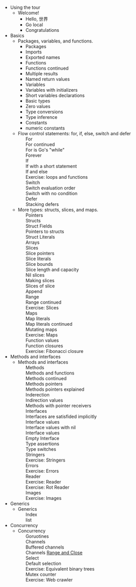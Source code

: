 <div>
    <ul>
        <li>
            <span>Using the tour</span>
            <ul>
                <li>
                    <span>Welcome!</span>
                    <ul>
                        <li >
                            <a id="home/src/github.com/gocoderpro/tour/_01_welcome/_01_hello" onclick="lessonOpen(this)">Hello, 世界</a>
                        </li>
						<li>
                            <a id="home/src/github.com/gocoderpro/tour/_01_welcome/_02_webassembly" onclick="lessonOpen(this)"  title="Complete the prior lesson to continue here">Go local</a>
                        </li>
						<li>
                            <a id="home/src/github.com/gocoderpro/tour/_01_welcome/_03_congratulations" onclick="lessonOpen(this)" class="greyedOut" title="Complete the prior lesson to continue here" lastLesson>Congratulations</a>
                        </li>
                    </ul>
                </li>
            </ul>
        </li><li ng-repeat="m in toc.modules" class="toc-module ng-scope" id="toc-m-basics">
            <span class="ng-binding">Basics</span>
            <ul>
                <li ng-repeat="l in m.lessons" class="toc-lesson ng-scope active" id="toc-l-basics" ng-class="{active: l==params.lessonId}">
                    <span ng-click="toggleLesson(l)" class="ng-binding">Packages, variables, and functions.</span>
                    <ul>
                        <li ng-repeat="p in m.lesson[l].Pages" class="toc-page ng-scope" ng-class="{active: l==params.lessonId &amp;&amp; $index+1==params.pageNumber}">
                            <a id="home/src/github.com/gocoderpro/tour/_02_basics/_01_packages" onclick="lessonOpen(this)">Packages</a>
                        </li><li ng-repeat="p in m.lesson[l].Pages" class="toc-page ng-scope" ng-class="{active: l==params.lessonId &amp;&amp; $index+1==params.pageNumber}">
                            <a id="home/src/github.com/gocoderpro/tour/_02_basics/_02_imports" onclick="lessonOpen(this)">Imports</a>
                        </li><li ng-repeat="p in m.lesson[l].Pages" class="toc-page ng-scope" ng-class="{active: l==params.lessonId &amp;&amp; $index+1==params.pageNumber}">
                            <a id="home/src/github.com/gocoderpro/tour/_02_basics/_03_exported-names" onclick="lessonOpen(this)">Exported names</a>
                        </li><li ng-repeat="p in m.lesson[l].Pages" class="toc-page ng-scope" ng-class="{active: l==params.lessonId &amp;&amp; $index+1==params.pageNumber}">
                            <a id="home/src/github.com/gocoderpro/tour/_02_basics/_04_functions" onclick="lessonOpen(this)">Functions</a>
                        </li><li ng-repeat="p in m.lesson[l].Pages" class="toc-page ng-scope" ng-class="{active: l==params.lessonId &amp;&amp; $index+1==params.pageNumber}">
                            <a id="home/src/github.com/gocoderpro/tour/_02_basics/_05_functions-continued" onclick="lessonOpen(this)">Functions continued</a>
                        </li><li ng-repeat="p in m.lesson[l].Pages" class="toc-page ng-scope" ng-class="{active: l==params.lessonId &amp;&amp; $index+1==params.pageNumber}">
                            <a id="home/src/github.com/gocoderpro/tour/_02_basics/_06_multiple-results" onclick="lessonOpen(this)">Multiple results</a>
                        </li><li ng-repeat="p in m.lesson[l].Pages" class="toc-page ng-scope" ng-class="{active: l==params.lessonId &amp;&amp; $index+1==params.pageNumber}">
                            <a id="home/src/github.com/gocoderpro/tour/_02_basics/_07_named-results" onclick="lessonOpen(this)">Named return values</a>
                        </li><li ng-repeat="p in m.lesson[l].Pages" class="toc-page ng-scope" ng-class="{active: l==params.lessonId &amp;&amp; $index+1==params.pageNumber}">
                            <a id="home/src/github.com/gocoderpro/tour/_02_basics/_08_variables" onclick="lessonOpen(this)">Variables</a>
                        </li><li ng-repeat="p in m.lesson[l].Pages" class="toc-page ng-scope" ng-class="{active: l==params.lessonId &amp;&amp; $index+1==params.pageNumber}">
                            <a id="home/src/github.com/gocoderpro/tour/_02_basics/_09_variables-with-initializers" onclick="lessonOpen(this)">Variables with initializers</a>
                        </li><li ng-repeat="p in m.lesson[l].Pages" class="toc-page ng-scope active" ng-class="{active: l==params.lessonId &amp;&amp; $index+1==params.pageNumber}">
                            <a id="home/src/github.com/gocoderpro/tour/_02_basics/_10_short-variable-declarations" onclick="lessonOpen(this)">Short variables declarations</a>
                        </li><li ng-repeat="p in m.lesson[l].Pages" class="toc-page ng-scope" ng-class="{active: l==params.lessonId &amp;&amp; $index+1==params.pageNumber}">
                            <a id="home/src/github.com/gocoderpro/tour/_02_basics/_11_basic-types" onclick="lessonOpen(this)">Basic types</a>
                        </li><li ng-repeat="p in m.lesson[l].Pages" class="toc-page ng-scope" ng-class="{active: l==params.lessonId &amp;&amp; $index+1==params.pageNumber}">
                            <a id="home/src/github.com/gocoderpro/tour/_02_basics/_12_zero" onclick="lessonOpen(this)">Zero values</a>
                        </li><li ng-repeat="p in m.lesson[l].Pages" class="toc-page ng-scope" ng-class="{active: l==params.lessonId &amp;&amp; $index+1==params.pageNumber}">
                            <a id="home/src/github.com/gocoderpro/tour/_02_basics/_13_type-conversions" onclick="lessonOpen(this)">Type conversions</a>
                        </li><li ng-repeat="p in m.lesson[l].Pages" class="toc-page ng-scope" ng-class="{active: l==params.lessonId &amp;&amp; $index+1==params.pageNumber}">
                            <a id="home/src/github.com/gocoderpro/tour/_02_basics/_14_type-inference" onclick="lessonOpen(this)">Type inference</a>
                        </li><li ng-repeat="p in m.lesson[l].Pages" class="toc-page ng-scope" ng-class="{active: l==params.lessonId &amp;&amp; $index+1==params.pageNumber}">
                            <a id="home/src/github.com/gocoderpro/tour/_02_basics/_15_constants" onclick="lessonOpen(this)">Constants</a>
                        </li><li ng-repeat="p in m.lesson[l].Pages" class="toc-page ng-scope" ng-class="{active: l==params.lessonId &amp;&amp; $index+1==params.pageNumber}">
                            <a id="home/src/github.com/gocoderpro/tour/_02_basics/_16_numeric-constants" onclick="lessonOpen(this)">numeric constants</a>
                        </li>
                    </ul>
                </li>
                <li ng-repeat="l in m.lessons" class="toc-lesson ng-scope" id="toc-l-flowcontrol" ng-class="{active: l==params.lessonId}">
                    <span ng-click="toggleLesson(l)" class="ng-binding">Flow control statements: for, if, else, switch and defer</span>
                    <ul>
                       <li ng-repeat="p in m.lesson[l].Pages" class="toc-page ng-scope" ng-class="{active: l==params.lessonId &amp;&amp; $index+1==params.pageNumber}" style="display: block;">
                            <a id="home/src/github.com/gocoderpro/tour/_03_flowcontrol/_01_for" onclick="lessonOpen(this)" class="greyedOut">For</a>
                        </li><li ng-repeat="p in m.lesson[l].Pages" class="toc-page ng-scope" ng-class="{active: l==params.lessonId &amp;&amp; $index+1==params.pageNumber}" style="display: block;">
                            <a id="home/src/github.com/gocoderpro/tour/_03_flowcontrol/_02_for-continued" onclick="lessonOpen(this)" class="greyedOut">For continued</a>
                        </li><li ng-repeat="p in m.lesson[l].Pages" class="toc-page ng-scope" ng-class="{active: l==params.lessonId &amp;&amp; $index+1==params.pageNumber}" style="display: block;">
                            <a id="home/src/github.com/gocoderpro/tour/_03_flowcontrol/_03_for-is-gos-while" onclick="lessonOpen(this)" class="greyedOut">For is Go's "while"</a>
                        </li><li ng-repeat="p in m.lesson[l].Pages" class="toc-page ng-scope" ng-class="{active: l==params.lessonId &amp;&amp; $index+1==params.pageNumber}" style="display: block;">
                            <a id="home/src/github.com/gocoderpro/tour/_03_flowcontrol/_04_forever" onclick="lessonOpen(this)" class="greyedOut">Forever</a>
                        </li><li ng-repeat="p in m.lesson[l].Pages" class="toc-page ng-scope" ng-class="{active: l==params.lessonId &amp;&amp; $index+1==params.pageNumber}" style="display: block;">
                            <a id="home/src/github.com/gocoderpro/tour/_03_flowcontrol/_05_if" onclick="lessonOpen(this)" class="greyedOut">If</a>
                        </li><li ng-repeat="p in m.lesson[l].Pages" class="toc-page ng-scope" ng-class="{active: l==params.lessonId &amp;&amp; $index+1==params.pageNumber}" style="display: block;">
                            <a id="home/src/github.com/gocoderpro/tour/_03_flowcontrol/_06_if-with-a-short-statement" onclick="lessonOpen(this)" class="greyedOut">If with a short statement</a>
                        </li><li ng-repeat="p in m.lesson[l].Pages" class="toc-page ng-scope" ng-class="{active: l==params.lessonId &amp;&amp; $index+1==params.pageNumber}" style="display: block;">
                            <a id="home/src/github.com/gocoderpro/tour/_03_flowcontrol/_07_if-and-else" onclick="lessonOpen(this)" class="greyedOut">If and else</a>
                        </li><li ng-repeat="p in m.lesson[l].Pages" class="toc-page ng-scope" ng-class="{active: l==params.lessonId &amp;&amp; $index+1==params.pageNumber}" style="display: block;">
                            <a id="home/src/github.com/gocoderpro/tour/_03_flowcontrol/_08_exercise-loops-and-functions" onclick="lessonOpen(this)" class="greyedOut">Exercise: loops and functions</a>
                        </li><li ng-repeat="p in m.lesson[l].Pages" class="toc-page ng-scope" ng-class="{active: l==params.lessonId &amp;&amp; $index+1==params.pageNumber}" style="display: block;">
                            <a id="home/src/github.com/gocoderpro/tour/_03_flowcontrol/_09_switch" onclick="lessonOpen(this)" class="greyedOut">Switch</a>
                        </li><li ng-repeat="p in m.lesson[l].Pages" class="toc-page ng-scope" ng-class="{active: l==params.lessonId &amp;&amp; $index+1==params.pageNumber}" style="display: block;">
                            <a id="home/src/github.com/gocoderpro/tour/_03_flowcontrol/_10_switch-evaluation-order" onclick="lessonOpen(this)" class="greyedOut">Switch evaluation order</a>
                        </li><li ng-repeat="p in m.lesson[l].Pages" class="toc-page ng-scope" ng-class="{active: l==params.lessonId &amp;&amp; $index+1==params.pageNumber}" style="display: block;">
                            <a id="home/src/github.com/gocoderpro/tour/_03_flowcontrol/_11_switch-with-no-condition" onclick="lessonOpen(this)" class="greyedOut">Switch with no condition</a>
                        </li><li ng-repeat="p in m.lesson[l].Pages" class="toc-page ng-scope" ng-class="{active: l==params.lessonId &amp;&amp; $index+1==params.pageNumber}" style="display: block;">
                            <a id="home/src/github.com/gocoderpro/tour/_03_flowcontrol/_12_defer" onclick="lessonOpen(this)" class="greyedOut">Defer</a>
                        </li><li ng-repeat="p in m.lesson[l].Pages" class="toc-page ng-scope" ng-class="{active: l==params.lessonId &amp;&amp; $index+1==params.pageNumber}" style="display: block;">
                            <a id="home/src/github.com/gocoderpro/tour/_03_flowcontrol/_13_defer-multi" onclick="lessonOpen(this)" class="greyedOut">Stacking defers</a>
                        </li>
                    </ul>
                </li>
                <li ng-repeat="l in m.lessons" class="toc-lesson ng-scope" id="toc-l-moretypes" ng-class="{active: l==params.lessonId}">
                    <span ng-click="toggleLesson(l)" class="ng-binding">More types: structs, slices, and maps.</span>
                    <ul>
                        <li ng-repeat="p in m.lesson[l].Pages" class="toc-page ng-scope" ng-class="{active: l==params.lessonId &amp;&amp; $index+1==params.pageNumber}" style="display: block;">
                            <a id="home/src/github.com/gocoderpro/tour/_04_moretypes/_01_pointers" onclick="lessonOpen(this)" class="greyedOut">Pointers</a>
                        </li><li ng-repeat="p in m.lesson[l].Pages" class="toc-page ng-scope" ng-class="{active: l==params.lessonId &amp;&amp; $index+1==params.pageNumber}" style="display: block;">
                            <a id="home/src/github.com/gocoderpro/tour/_04_moretypes/_02_structs" onclick="lessonOpen(this)" class="greyedOut">Structs</a>
                        </li><li ng-repeat="p in m.lesson[l].Pages" class="toc-page ng-scope" ng-class="{active: l==params.lessonId &amp;&amp; $index+1==params.pageNumber}" style="display: block;">
                            <a id="home/src/github.com/gocoderpro/tour/_04_moretypes/_03_struct-fields" onclick="lessonOpen(this)" class="greyedOut">Struct Fields</a>
                        </li><li ng-repeat="p in m.lesson[l].Pages" class="toc-page ng-scope" ng-class="{active: l==params.lessonId &amp;&amp; $index+1==params.pageNumber}" style="display: block;">
                            <a id="home/src/github.com/gocoderpro/tour/_04_moretypes/_04_struct-pointers" onclick="lessonOpen(this)" class="greyedOut">Pointers to structs</a>
                        </li><li ng-repeat="p in m.lesson[l].Pages" class="toc-page ng-scope" ng-class="{active: l==params.lessonId &amp;&amp; $index+1==params.pageNumber}" style="display: block;">
                            <a id="home/src/github.com/gocoderpro/tour/_04_moretypes/_05_struct-literals" onclick="lessonOpen(this)" class="greyedOut">Struct Literals</a>
                        </li><li ng-repeat="p in m.lesson[l].Pages" class="toc-page ng-scope" ng-class="{active: l==params.lessonId &amp;&amp; $index+1==params.pageNumber}" style="display: block;">
                            <a id="home/src/github.com/gocoderpro/tour/_04_moretypes/_06_arrays" onclick="lessonOpen(this)" class="greyedOut">Arrays</a>
                        </li><li ng-repeat="p in m.lesson[l].Pages" class="toc-page ng-scope" ng-class="{active: l==params.lessonId &amp;&amp; $index+1==params.pageNumber}" style="display: block;">
                            <a id="home/src/github.com/gocoderpro/tour/_04_moretypes/_07_slices" onclick="lessonOpen(this)" class="greyedOut">Slices</a>
                        </li><li ng-repeat="p in m.lesson[l].Pages" class="toc-page ng-scope" ng-class="{active: l==params.lessonId &amp;&amp; $index+1==params.pageNumber}" style="display: block;">
                            <a id="home/src/github.com/gocoderpro/tour/_04_moretypes/_08_slices-pointers" onclick="lessonOpen(this)" class="greyedOut">Slice pointers</a>
                        </li><li ng-repeat="p in m.lesson[l].Pages" class="toc-page ng-scope" ng-class="{active: l==params.lessonId &amp;&amp; $index+1==params.pageNumber}" style="display: block;">
                            <a id="home/src/github.com/gocoderpro/tour/_04_moretypes/_09_slice-literals" onclick="lessonOpen(this)" class="greyedOut">Slice literals</a>
                        </li><li ng-repeat="p in m.lesson[l].Pages" class="toc-page ng-scope" ng-class="{active: l==params.lessonId &amp;&amp; $index+1==params.pageNumber}" style="display: block;">
                            <a id="home/src/github.com/gocoderpro/tour/_04_moretypes/_10_slice-bounds" onclick="lessonOpen(this)" class="greyedOut">Slice bounds</a>
                        </li><li ng-repeat="p in m.lesson[l].Pages" class="toc-page ng-scope" ng-class="{active: l==params.lessonId &amp;&amp; $index+1==params.pageNumber}" style="display: block;">
                            <a id="home/src/github.com/gocoderpro/tour/_04_moretypes/_11_slice-len-cap" onclick="lessonOpen(this)" class="greyedOut">Slice length and capacity</a>
                        </li><li ng-repeat="p in m.lesson[l].Pages" class="toc-page ng-scope" ng-class="{active: l==params.lessonId &amp;&amp; $index+1==params.pageNumber}" style="display: block;">
                            <a id="home/src/github.com/gocoderpro/tour/_04_moretypes/_12_nil-slices" onclick="lessonOpen(this)" class="greyedOut">Nil slices</a>
                        </li><li ng-repeat="p in m.lesson[l].Pages" class="toc-page ng-scope" ng-class="{active: l==params.lessonId &amp;&amp; $index+1==params.pageNumber}" style="display: block;">
                            <a id="home/src/github.com/gocoderpro/tour/_04_moretypes/_013_making-slices" onclick="lessonOpen(this)" class="greyedOut">Making slices</a>
                        </li><li ng-repeat="p in m.lesson[l].Pages" class="toc-page ng-scope" ng-class="{active: l==params.lessonId &amp;&amp; $index+1==params.pageNumber}" style="display: block;">
                            <a id="home/src/github.com/gocoderpro/tour/_04_moretypes/_14_slices-of-slice" onclick="lessonOpen(this)" class="greyedOut">Slices of slice</a>
                        </li><li ng-repeat="p in m.lesson[l].Pages" class="toc-page ng-scope" ng-class="{active: l==params.lessonId &amp;&amp; $index+1==params.pageNumber}" style="display: block;">
                            <a id="home/src/github.com/gocoderpro/tour/_04_moretypes/_15_append" onclick="lessonOpen(this)" class="greyedOut">Append</a>
                        </li><li ng-repeat="p in m.lesson[l].Pages" class="toc-page ng-scope" ng-class="{active: l==params.lessonId &amp;&amp; $index+1==params.pageNumber}" style="display: block;">
                            <a id="home/src/github.com/gocoderpro/tour/_04_moretypes/_16_range" onclick="lessonOpen(this)" class="greyedOut">Range</a>
                        </li><li ng-repeat="p in m.lesson[l].Pages" class="toc-page ng-scope" ng-class="{active: l==params.lessonId &amp;&amp; $index+1==params.pageNumber}" style="display: block;">
                            <a id="home/src/github.com/gocoderpro/tour/_04_moretypes/_17_range-continued" onclick="lessonOpen(this)" class="greyedOut">Range continued</a>
                        </li><li ng-repeat="p in m.lesson[l].Pages" class="toc-page ng-scope" ng-class="{active: l==params.lessonId &amp;&amp; $index+1==params.pageNumber}" style="display: block;">
                            <a id="home/src/github.com/gocoderpro/tour/_04_moretypes/_18_exercise-slices" onclick="lessonOpen(this)" class="greyedOut">Exercise: Slices</a>
                        </li><li ng-repeat="p in m.lesson[l].Pages" class="toc-page ng-scope" ng-class="{active: l==params.lessonId &amp;&amp; $index+1==params.pageNumber}" style="display: block;">
                            <a id="home/src/github.com/gocoderpro/tour/_04_moretypes/_19_maps" onclick="lessonOpen(this)" class="greyedOut">Maps</a>
                        </li><li ng-repeat="p in m.lesson[l].Pages" class="toc-page ng-scope" ng-class="{active: l==params.lessonId &amp;&amp; $index+1==params.pageNumber}" style="display: block;">
                            <a id="home/src/github.com/gocoderpro/tour/_04_moretypes/_20_map-literals" onclick="lessonOpen(this)" class="greyedOut">Map literals</a>
                        </li><li ng-repeat="p in m.lesson[l].Pages" class="toc-page ng-scope" ng-class="{active: l==params.lessonId &amp;&amp; $index+1==params.pageNumber}" style="display: block;">
                            <a id="home/src/github.com/gocoderpro/tour/_04_moretypes/_21_map-literals-continued" onclick="lessonOpen(this)" class="greyedOut">Map literals continued</a>
                        </li><li ng-repeat="p in m.lesson[l].Pages" class="toc-page ng-scope" ng-class="{active: l==params.lessonId &amp;&amp; $index+1==params.pageNumber}" style="display: block;">
                            <a id="home/src/github.com/gocoderpro/tour/_04_moretypes/_22_mutating-maps" onclick="lessonOpen(this)" class="greyedOut">Mutating maps</a>
                        </li><li ng-repeat="p in m.lesson[l].Pages" class="toc-page ng-scope" ng-class="{active: l==params.lessonId &amp;&amp; $index+1==params.pageNumber}" style="display: block;">
                            <a id="home/src/github.com/gocoderpro/tour/_04_moretypes/_23_exercise-maps" onclick="lessonOpen(this)" class="greyedOut">Exercise: Maps</a>
                        </li><li ng-repeat="p in m.lesson[l].Pages" class="toc-page ng-scope" ng-class="{active: l==params.lessonId &amp;&amp; $index+1==params.pageNumber}" style="display: block;">
                            <a id="home/src/github.com/gocoderpro/tour/_04_moretypes/_24_function-values" onclick="lessonOpen(this)" class="greyedOut">Function values</a>
                        </li><li ng-repeat="p in m.lesson[l].Pages" class="toc-page ng-scope" ng-class="{active: l==params.lessonId &amp;&amp; $index+1==params.pageNumber}" style="display: block;">
                            <a id="home/src/github.com/gocoderpro/tour/_04_moretypes/_25_function closures" onclick="lessonOpen(this)" class="greyedOut">Function closures</a>
                        </li><li ng-repeat="p in m.lesson[l].Pages" class="toc-page ng-scope" ng-class="{active: l==params.lessonId &amp;&amp; $index+1==params.pageNumber}" style="display: block;">
                            <a id="home/src/github.com/gocoderpro/tour/_04_moretypes/_26_exercise-fibonacci-closure" onclick="lessonOpen(this)" class="greyedOut">Exercise: Fibonacci closure</a>
                        </li>
                    </ul>
                </li>
            </ul>
        </li><li ng-repeat="m in toc.modules" class="toc-module ng-scope" id="toc-m-methods">
            <span class="ng-binding">Methods and interfaces</span>
            <ul>
                <!-- ngRepeat: l in m.lessons --><li ng-repeat="l in m.lessons" class="toc-lesson ng-scope" id="toc-l-methods" ng-class="{active: l==params.lessonId}">
                    <span ng-click="toggleLesson(l)" class="ng-binding">Methods and interfaces</span>
                    <ul>
                        <li ng-repeat="p in m.lesson[l].Pages" class="toc-page ng-scope" ng-class="{active: l==params.lessonId &amp;&amp; $index+1==params.pageNumber}" style="display: block;">
                            <a id="home/src/github.com/gocoderpro/tour/_05_methods/_01_methods" onclick="lessonOpen(this)" class="greyedOut">Methods</a>
                        </li><li ng-repeat="p in m.lesson[l].Pages" class="toc-page ng-scope" ng-class="{active: l==params.lessonId &amp;&amp; $index+1==params.pageNumber}" style="display: block;">
                            <a id="home/src/github.com/gocoderpro/tour/_05_methods/_02_methods-funcs" onclick="lessonOpen(this)" class="greyedOut">Methods and functions</a>
                        </li><li ng-repeat="p in m.lesson[l].Pages" class="toc-page ng-scope" ng-class="{active: l==params.lessonId &amp;&amp; $index+1==params.pageNumber}" style="display: block;">
                            <a id="home/src/github.com/gocoderpro/tour/_05_methods/_03_methods-continued" onclick="lessonOpen(this)" class="greyedOut">Methods continued</a>
                        </li><li ng-repeat="p in m.lesson[l].Pages" class="toc-page ng-scope" ng-class="{active: l==params.lessonId &amp;&amp; $index+1==params.pageNumber}" style="display: block;">
                            <a id="home/src/github.com/gocoderpro/tour/_05_methods/_04_methods-pointers" onclick="lessonOpen(this)" class="greyedOut">Methods pointers</a>
                        </li><li ng-repeat="p in m.lesson[l].Pages" class="toc-page ng-scope" ng-class="{active: l==params.lessonId &amp;&amp; $index+1==params.pageNumber}" style="display: block;">
                            <a id="home/src/github.com/gocoderpro/tour/_05_methods/_05_methods-pointers-explained" onclick="lessonOpen(this)" class="greyedOut">Methods pointers explained</a>
                        </li><li ng-repeat="p in m.lesson[l].Pages" class="toc-page ng-scope" ng-class="{active: l==params.lessonId &amp;&amp; $index+1==params.pageNumber}" style="display: block;">
                            <a id="home/src/github.com/gocoderpro/tour/_05_methods/_06_indirection" onclick="lessonOpen(this)" class="greyedOut">Inderection</a>
                        </li><li ng-repeat="p in m.lesson[l].Pages" class="toc-page ng-scope" ng-class="{active: l==params.lessonId &amp;&amp; $index+1==params.pageNumber}" style="display: block;">
                            <a id="home/src/github.com/gocoderpro/tour/_05_methods/_07_indirection-values" onclick="lessonOpen(this)" class="greyedOut">Indirection values</a>
                        </li><li ng-repeat="p in m.lesson[l].Pages" class="toc-page ng-scope" ng-class="{active: l==params.lessonId &amp;&amp; $index+1==params.pageNumber}" style="display: block;">
                            <a id="home/src/github.com/gocoderpro/tour/_05_methods/_08_methods-with-pointer-receivers" onclick="lessonOpen(this)" class="greyedOut">Methods with pointer receivers</a>
                        </li><li ng-repeat="p in m.lesson[l].Pages" class="toc-page ng-scope" ng-class="{active: l==params.lessonId &amp;&amp; $index+1==params.pageNumber}" style="display: block;">
                            <a id="home/src/github.com/gocoderpro/tour/_05_methods/_09_interfaces" onclick="lessonOpen(this)" class="greyedOut">Interfaces</a>
                        </li><li ng-repeat="p in m.lesson[l].Pages" class="toc-page ng-scope" ng-class="{active: l==params.lessonId &amp;&amp; $index+1==params.pageNumber}" style="display: block;">
                            <a id="home/src/github.com/gocoderpro/tour/_05_methods/_10_interfaces-are-satisfied-implicitly" onclick="lessonOpen(this)" class="greyedOut">Interfaces are satisfided implicitly</a>
                        </li><li ng-repeat="p in m.lesson[l].Pages" class="toc-page ng-scope" ng-class="{active: l==params.lessonId &amp;&amp; $index+1==params.pageNumber}" style="display: block;">
                            <a id="home/src/github.com/gocoderpro/tour/_05_methods/_11_interface-values" onclick="lessonOpen(this)" class="greyedOut">Interface values</a>
                        </li><li ng-repeat="p in m.lesson[l].Pages" class="toc-page ng-scope" ng-class="{active: l==params.lessonId &amp;&amp; $index+1==params.pageNumber}" style="display: block;">
                            <a id="home/src/github.com/gocoderpro/tour/_05_methods/_12_interface-values-with-nil" onclick="lessonOpen(this)" class="greyedOut">Interface values with nil</a>
                        </li><li ng-repeat="p in m.lesson[l].Pages" class="toc-page ng-scope" ng-class="{active: l==params.lessonId &amp;&amp; $index+1==params.pageNumber}" style="display: block;">
                            <a id="home/src/github.com/gocoderpro/tour/_05_methods/_13_nil-interface-values" onclick="lessonOpen(this)" class="greyedOut">Interface values</a>
                        </li><li ng-repeat="p in m.lesson[l].Pages" class="toc-page ng-scope" ng-class="{active: l==params.lessonId &amp;&amp; $index+1==params.pageNumber}" style="display: block;">
                            <a id="home/src/github.com/gocoderpro/tour/_05_methods/_14_empty-interface" onclick="lessonOpen(this)" class="greyedOut">Empty Interface</a>
                        </li><li ng-repeat="p in m.lesson[l].Pages" class="toc-page ng-scope" ng-class="{active: l==params.lessonId &amp;&amp; $index+1==params.pageNumber}" style="display: block;">
                            <a id="home/src/github.com/gocoderpro/tour/_05_methods/_15_type-assertions" onclick="lessonOpen(this)" class="greyedOut">Type assertions</a>
                        </li><li ng-repeat="p in m.lesson[l].Pages" class="toc-page ng-scope" ng-class="{active: l==params.lessonId &amp;&amp; $index+1==params.pageNumber}" style="display: block;">
                            <a id="home/src/github.com/gocoderpro/tour/_05_methods/_16_type-switches" onclick="lessonOpen(this)" class="greyedOut">Type switches</a>
                        </li><li ng-repeat="p in m.lesson[l].Pages" class="toc-page ng-scope" ng-class="{active: l==params.lessonId &amp;&amp; $index+1==params.pageNumber}" style="display: block;">
                            <a id="home/src/github.com/gocoderpro/tour/_05_methods/_17_stringers" onclick="lessonOpen(this)" class="greyedOut">Stringers</a>
                        </li><li ng-repeat="p in m.lesson[l].Pages" class="toc-page ng-scope" ng-class="{active: l==params.lessonId &amp;&amp; $index+1==params.pageNumber}" style="display: block;">
                            <a id="home/src/github.com/gocoderpro/tour/_05_methods/_18_exercise-stringers" onclick="lessonOpen(this)" class="greyedOut">Exercise: Stringers</a>
                        </li><li ng-repeat="p in m.lesson[l].Pages" class="toc-page ng-scope" ng-class="{active: l==params.lessonId &amp;&amp; $index+1==params.pageNumber}" style="display: block;">
                            <a id="home/src/github.com/gocoderpro/tour/_05_methods/_19_errors" onclick="lessonOpen(this)" class="greyedOut">Errors</a>
                        </li><li ng-repeat="p in m.lesson[l].Pages" class="toc-page ng-scope" ng-class="{active: l==params.lessonId &amp;&amp; $index+1==params.pageNumber}" style="display: block;">
                            <a id="home/src/github.com/gocoderpro/tour/_05_methods/_20_exercise-errors" onclick="lessonOpen(this)" class="greyedOut">Exercise: Errors</a>
                        </li><li ng-repeat="p in m.lesson[l].Pages" class="toc-page ng-scope" ng-class="{active: l==params.lessonId &amp;&amp; $index+1==params.pageNumber}" style="display: block;">
                            <a id="home/src/github.com/gocoderpro/tour/_05_methods/_21_reader" onclick="lessonOpen(this)" class="greyedOut">Reader</a>
                        </li><li ng-repeat="p in m.lesson[l].Pages" class="toc-page ng-scope" ng-class="{active: l==params.lessonId &amp;&amp; $index+1==params.pageNumber}" style="display: block;">
                            <a id="home/src/github.com/gocoderpro/tour/_05_methods/_22_exercise-reader" onclick="lessonOpen(this)" class="greyedOut">Exercise: Reader</a>
                        </li><li ng-repeat="p in m.lesson[l].Pages" class="toc-page ng-scope" ng-class="{active: l==params.lessonId &amp;&amp; $index+1==params.pageNumber}" style="display: block;">
                            <a id="home/src/github.com/gocoderpro/tour/_05_methods/_23_exercise-rot-reader" onclick="lessonOpen(this)" class="greyedOut">Exercise: Rot Reader</a>
                        </li><li ng-repeat="p in m.lesson[l].Pages" class="toc-page ng-scope" ng-class="{active: l==params.lessonId &amp;&amp; $index+1==params.pageNumber}" style="display: block;">
                            <a id="home/src/github.com/gocoderpro/tour/_05_methods/_24_images" onclick="lessonOpen(this)" class="greyedOut">Images</a>
                        </li><li ng-repeat="p in m.lesson[l].Pages" class="toc-page ng-scope" ng-class="{active: l==params.lessonId &amp;&amp; $index+1==params.pageNumber}" style="display: block;">
                            <a id="home/src/github.com/gocoderpro/tour/_05_methods/_25_exercise-images" onclick="lessonOpen(this)" class="greyedOut">Exercise: Images</a>
                        </li>
                    </ul>
                </li>
            </ul>
        </li><li ng-repeat="m in toc.modules" class="toc-module ng-scope" id="toc-m-generics">
            <span class="ng-binding">Generics</span>
            <ul>
                <!-- ngRepeat: l in m.lessons --><li ng-repeat="l in m.lessons" class="toc-lesson ng-scope" id="toc-l-generics" ng-class="{active: l==params.lessonId}">
                    <span ng-click="toggleLesson(l)" class="ng-binding">Generics</span>
                    <ul>
                        <li ng-repeat="p in m.lesson[l].Pages" class="toc-page ng-scope" ng-class="{active: l==params.lessonId &amp;&amp; $index+1==params.pageNumber}" style="display: block;">
                            <a id="home/src/github.com/gocoderpro/tour/_06_generics/_01_index" onclick="lessonOpen(this)" class="greyedOut">Index</a>
                        </li><li ng-repeat="p in m.lesson[l].Pages" class="toc-page ng-scope" ng-class="{active: l==params.lessonId &amp;&amp; $index+1==params.pageNumber}" style="display: block;">
                            <a id="home/src/github.com/gocoderpro/tour/_06_generics/_02_list" onclick="lessonOpen(this)" class="greyedOut">list</a>
                        </li>
                    </ul>
                </li>
            </ul>
        </li><li ng-repeat="m in toc.modules" class="toc-module ng-scope" id="toc-m-concurrency">
            <span class="ng-binding">Concurrency</span>
            <ul>
                <!-- ngRepeat: l in m.lessons --><li ng-repeat="l in m.lessons" class="toc-lesson ng-scope" id="toc-l-concurrency" ng-class="{active: l==params.lessonId}">
                    <span ng-click="toggleLesson(l)" class="ng-binding">Concurrency</span>
                    <ul>
                        <li ng-repeat="p in m.lesson[l].Pages" class="toc-page ng-scope" ng-class="{active: l==params.lessonId &amp;&amp; $index+1==params.pageNumber}" style="display: block;">
                            <a id="home/src/github.com/gocoderpro/tour/_07_concurrency/_01_goroutines" onclick="lessonOpen(this)" class="greyedOut">Goruotines</a>
                        </li><li ng-repeat="p in m.lesson[l].Pages" class="toc-page ng-scope" ng-class="{active: l==params.lessonId &amp;&amp; $index+1==params.pageNumber}" style="display: block;">
                            <a id="home/src/github.com/gocoderpro/tour/_07_concurrency/_02_channels" onclick="lessonOpen(this)" class="greyedOut">Channels</a>
                        </li><li ng-repeat="p in m.lesson[l].Pages" class="toc-page ng-scope" ng-class="{active: l==params.lessonId &amp;&amp; $index+1==params.pageNumber}" style="display: block;">
                            <a id="home/src/github.com/gocoderpro/tour/_07_concurrency/_03_buffered-channels" onclick="lessonOpen(this)" class="greyedOut">Buffered channels</a>
                        </li><li ng-repeat="p in m.lesson[l].Pages" class="toc-page ng-scope" ng-class="{active: l==params.lessonId &amp;&amp; $index+1==params.pageNumber}" style="display: block;">
                            <a id="home/src/github.com/gocoderpro/tour/_07_concurrency/_04_range-and-close" onclick="lessonOpen(this)" class="greyedOut">Channels</a>
                            <a href="/concurrency/4" ng-click="hideTOC(true)" class="ng-binding">Range and Close</a>
                        </li><li ng-repeat="p in m.lesson[l].Pages" class="toc-page ng-scope" ng-class="{active: l==params.lessonId &amp;&amp; $index+1==params.pageNumber}" style="display: block;">
                            <a id="home/src/github.com/gocoderpro/tour/_07_concurrency/_05_select" onclick="lessonOpen(this)" class="greyedOut">Select</a>
                        </li><li ng-repeat="p in m.lesson[l].Pages" class="toc-page ng-scope" ng-class="{active: l==params.lessonId &amp;&amp; $index+1==params.pageNumber}" style="display: block;">
                            <a id="home/src/github.com/gocoderpro/tour/_07_concurrency/_06_default-selection" onclick="lessonOpen(this)" class="greyedOut">Default selection</a>
                        </li><li ng-repeat="p in m.lesson[l].Pages" class="toc-page ng-scope" ng-class="{active: l==params.lessonId &amp;&amp; $index+1==params.pageNumber}" style="display: block;">
                            <a id="home/src/github.com/gocoderpro/tour/_07_concurrency/_07_exercise-equivalent-binary-trees" onclick="lessonOpen(this)" class="greyedOut">Exercise: Equivalent binary trees</a>
                        </li><li ng-repeat="p in m.lesson[l].Pages" class="toc-page ng-scope" ng-class="{active: l==params.lessonId &amp;&amp; $index+1==params.pageNumber}" style="display: block;">
                            <a id="home/src/github.com/gocoderpro/tour/_07_concurrency/_08_mutex-counter" onclick="lessonOpen(this)" class="greyedOut">Mutex counter</a>
                        </li><li ng-repeat="p in m.lesson[l].Pages" class="toc-page ng-scope" ng-class="{active: l==params.lessonId &amp;&amp; $index+1==params.pageNumber}" style="display: block;">
                            <a id="home/src/github.com/gocoderpro/tour/_07_concurrency/_09_exercise-web-crawler" onclick="lessonOpen(this)" class="greyedOut">Exercise: Web crawler</a>
                        </li>
                    </ul>
                </li>
            </ul>
        </li>
    </ul>
    <div class="click-catcher" ng-click="hideTOC(false)"></div>
</div>
<br><br><br><br><br>
